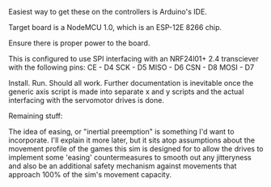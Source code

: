 Easiest way to get these on the controllers is Arduino's IDE.

Target board is a NodeMCU 1.0, which is an ESP-12E 8266 chip.

Ensure there is proper power to the board.

This is configured to use SPI interfacing with an NRF24l01+ 2.4 transciever with the following pins:
CE - D4 
SCK - D5
MISO - D6
CSN - D8
MOSI - D7

Install. Run. Should all work. Further documentation is inevitable once the generic axis script is made into separate x and y scripts and the actual interfacing with the servomotor drives is done.


Remaining stuff:   

The idea of easing, or "inertial preemption" is something I'd want to incorporate. I'll explain it more later, but it sits atop assumptions about the movement profile of the games this sim is designed for to allow the drives to implement some 'easing' countermeasures to smooth out any jitteryness and also be an additional safety mechanism against movements that approach 100% of the sim's movement capacity.
